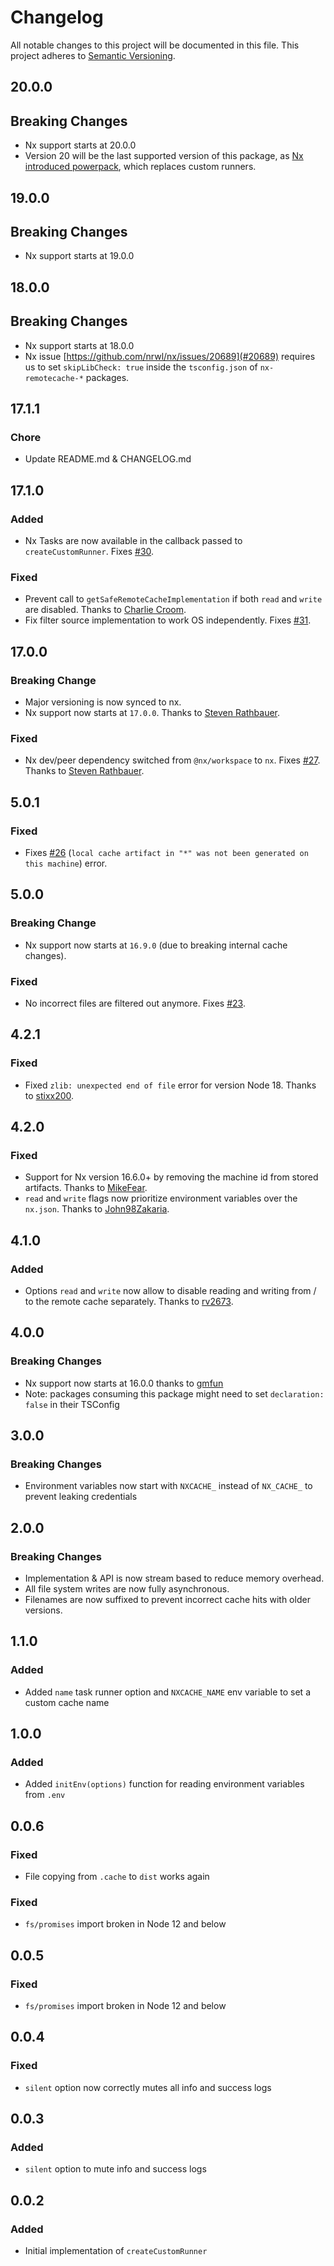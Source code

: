 # Changelog

All notable changes to this project will be documented in this file.
This project adheres to [Semantic Versioning](https://semver.org/spec/v2.0.0.html).

## 20.0.0

## Breaking Changes

- Nx support starts at 20.0.0
- Version 20 will be the last supported version of this package, as [Nx introduced powerpack](https://nx.dev/blog/introducing-nx-powerpack), which replaces custom runners.

## 19.0.0

## Breaking Changes

- Nx support starts at 19.0.0

## 18.0.0

## Breaking Changes

- Nx support starts at 18.0.0
- Nx issue [https://github.com/nrwl/nx/issues/20689](#20689) requires us to set `skipLibCheck: true` inside the `tsconfig.json` of `nx-remotecache-*` packages.

## 17.1.1

### Chore

- Update README.md & CHANGELOG.md

## 17.1.0

### Added

- Nx Tasks are now available in the callback passed to `createCustomRunner`. Fixes [#30](https://github.com/NiklasPor/nx-remotecache-custom/issues/30).

### Fixed

- Prevent call to `getSafeRemoteCacheImplementation` if both `read` and `write` are disabled. Thanks to [Charlie Croom](https://github.com/comp615).
- Fix filter source implementation to work OS independently. Fixes [#31](https://github.com/NiklasPor/nx-remotecache-custom/issues/31).

## 17.0.0

### Breaking Change

- Major versioning is now synced to nx.
- Nx support now starts at `17.0.0`. Thanks to [Steven Rathbauer](https://github.com/rathpc).

### Fixed

- Nx dev/peer dependency switched from `@nx/workspace` to `nx`. Fixes [#27](https://github.com/NiklasPor/nx-remotecache-custom/issues/27). Thanks to [Steven Rathbauer](https://github.com/rathpc).

## 5.0.1

### Fixed

- Fixes [#26](https://github.com/NiklasPor/nx-remotecache-custom/issues/26) (`local cache artifact in "*" was not been generated on this machine`) error.

## 5.0.0

### Breaking Change

- Nx support now starts at `16.9.0` (due to breaking internal cache changes).

### Fixed

- No incorrect files are filtered out anymore. Fixes [#23](https://github.com/NiklasPor/nx-remotecache-custom/issues/23).

## 4.2.1

### Fixed

- Fixed `zlib: unexpected end of file` error for version Node 18. Thanks to [stixx200](https://github.com/stixx200).

## 4.2.0

### Fixed

- Support for Nx version 16.6.0+ by removing the machine id from stored artifacts. Thanks to [MikeFear](https://github.com/MikeFear).
- `read` and `write` flags now prioritize environment variables over the `nx.json`. Thanks to [John98Zakaria](https://github.com/John98Zakaria).

## 4.1.0

### Added

- Options `read` and `write` now allow to disable reading and writing from / to the remote cache separately. Thanks to [rv2673](https://github.com/rv2673).

## 4.0.0

### Breaking Changes

- Nx support now starts at 16.0.0 thanks to [gmfun](https://github.com/gmfun)
- Note: packages consuming this package might need to set `declaration: false` in their TSConfig

## 3.0.0

### Breaking Changes

- Environment variables now start with `NXCACHE_` instead of `NX_CACHE_` to prevent leaking credentials

## 2.0.0

### Breaking Changes

- Implementation & API is now stream based to reduce memory overhead.
- All file system writes are now fully asynchronous.
- Filenames are now suffixed to prevent incorrect cache hits with older versions.

## 1.1.0

### Added

- Added `name` task runner option and `NXCACHE_NAME` env variable to set a custom cache name

## 1.0.0

### Added

- Added `initEnv(options)` function for reading environment variables from `.env`

## 0.0.6

### Fixed

- File copying from `.cache` to `dist` works again

### Fixed

- `fs/promises` import broken in Node 12 and below

## 0.0.5

### Fixed

- `fs/promises` import broken in Node 12 and below

## 0.0.4

### Fixed

- `silent` option now correctly mutes all info and success logs

## 0.0.3

### Added

- `silent` option to mute info and success logs

## 0.0.2

### Added

- Initial implementation of `createCustomRunner`
